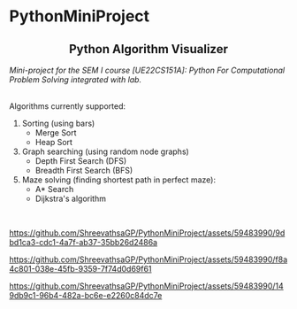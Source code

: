 # PythonMiniProject

<h2 align="center"><strong>Python Algorithm Visualizer</strong></h2>
<em>Mini-project for the SEM I course [UE22CS151A]: Python For Computational Problem Solving integrated with lab.</em><br><br>

Algorithms currently supported:
<ol type="1">
   <li>Sorting (using bars)</li>
   <li type='none'>
      <ul style="list-style-type:circle;">
        <li>Merge Sort</li>
        <li>Heap Sort</li>
      </ul>
   </li>
   <li>Graph searching (using random node graphs)</li>
   <li type='none'>
      <ul style="list-style-type:circle;">
        <li>Depth First Search (DFS)</li>
        <li>Breadth First Search (BFS)</li>
      </ul>
   </li>
   <li>Maze solving (finding shortest path in perfect maze):</li>
   <li type='none'>
      <ul style="list-style-type:circle;">
        <li>A* Search</li>
        <li>Dijkstra's algorithm</li>
      </ul>
   </li>
</ol>
<br>

https://github.com/ShreevathsaGP/PythonMiniProject/assets/59483990/9dbd1ca3-cdc1-4a7f-ab37-35bb26d2486a

https://github.com/ShreevathsaGP/PythonMiniProject/assets/59483990/f8a4c801-038e-45fb-9359-7f74d0d69f61

https://github.com/ShreevathsaGP/PythonMiniProject/assets/59483990/149db9c1-96b4-482a-bc6e-e2260c84dc7e



